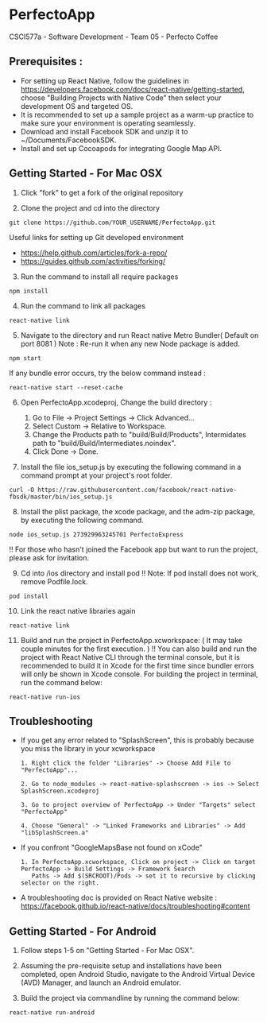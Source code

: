 # PerfectoApp
CSCI577a - Software Development - Team 05 - Perfecto Coffee

## Prerequisites :
- For setting up React Native, follow the guidelines in https://developers.facebook.com/docs/react-native/getting-started,
  choose "Building Projects with Native Code" then select your development OS and targeted OS.
- It is recommended to set up a sample project as a warm-up practice to make sure your environment is operating seamlessly.
- Download and install Facebook SDK and unzip it to ~/Documents/FacebookSDK.
- Install and set up Cocoapods for integrating Google Map API.

## Getting Started - For Mac OSX
1. Click "fork" to get a fork of the original repository

2. Clone the project and cd into the directory
```
git clone https://github.com/YOUR_USERNAME/PerfectoApp.git
```
Useful links for setting up Git developed environment
  - https://help.github.com/articles/fork-a-repo/
  - https://guides.github.com/activities/forking/

3. Run the command to install all require packages
```
npm install
```

4. Run the command to link all packages
```
react-native link
```

5. Navigate to the directory and run React native Metro Bundler( Default on port 8081 )
Note : Re-run it when any new Node package is added.
```
npm start
```
If any bundle error occurs, try the below command instead :
```
react-native start --reset-cache
```

6. Open PerfectoApp.xcodeproj, Change the build directory :
    1. Go to File -> Project Settings -> Click Advanced...
    2. Select Custom -> Relative to Workspace.
    3. Change the Products path to "build/Build/Products", Intermidates path to "build/Build/Intermediates.noindex".
    4. Click Done -> Done.

7. Install the file ios_setup.js by executing the following command in a command prompt at your project's root folder.
```
curl -O https://raw.githubusercontent.com/facebook/react-native-fbsdk/master/bin/ios_setup.js
```

8. Install the plist package, the xcode package, and the adm-zip package, by executing the following command.
```
node ios_setup.js 273929963245701 PerfectoExpress
```
!! For those who hasn't joined the Facebook app but want to run the project, please ask for invitation.

9. Cd into /ios directory and install pod
!! Note: If pod install does not work, remove Podfile.lock.
```
pod install
```

10. Link the react native libraries again
```
react-native link
```

11. Build and run the project in PerfectoApp.xcworkspace: ( It may take couple minutes for the first execution. )
!! You can also build and run the project with React Native CLI through the terminal console, but it is recommended to build it in Xcode for the first time since bundler errors will only be shown in Xcode console.
For building the project in terminal, run the command below:
```
react-native run-ios
```

## Troubleshooting

- If you get any error related to "SplashScreen", this is probably because you miss the library in your xcworkspace

      1. Right click the folder "Libraries" -> Choose Add File to "PerfectoApp"...
      
      2. Go to node_modules -> react-native-splashscreen -> ios -> Select SplashScreen.xcodeproj
      
      3. Go to project overview of PerfectoApp -> Under "Targets" select "PerfectoApp"
      
      4. Choose "General" -> "Linked Frameworks and Libraries" -> Add "libSplashScreen.a"

- If you confront "GoogleMapsBase not found on xCode"
  
      1. In PerfectoApp.xcworkspace, Click on project -> Click on target PerfectoApp -> Build Settings -> Framework Search
         Paths -> Add $(SRCROOT)/Pods -> set it to recursive by clicking selector on the right.

- A troubleshooting doc is provided on React Native website : https://facebook.github.io/react-native/docs/troubleshooting#content

## Getting Started - For Android
1. Follow steps 1-5 on "Getting Started - For Mac OSX".

2. Assuming the pre-requisite setup and installations have been completed, open Android Studio, navigate to the Android Virtual Device (AVD) Manager, and launch an Android emulator.

3. Build the project via commandline by running the command below:
```
react-native run-android
```

